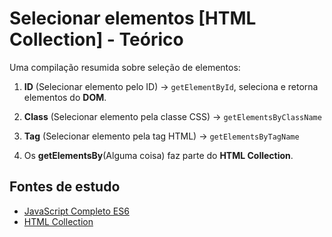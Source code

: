 # Selecionar elementos [HTML Collection] - Teórico
Uma compilação resumida sobre seleção de elementos:

1. **ID** (Selecionar elemento pelo ID) -> ``getElementById``, seleciona e retorna elementos do **DOM**.

2. **Class** (Selecionar elemento pela classe CSS) -> ``getElementsByClassName``

3. **Tag** (Selecionar elemento pela tag HTML) -> ``getElementsByTagName``

4. Os **getElementsBy**(Alguma coisa) faz parte do **HTML Collection**.

## Fontes de estudo
- [JavaScript Completo ES6](https://www.origamid.com/curso/javascript-completo-es6/)
- [HTML Collection](https://developer.mozilla.org/pt-BR/docs/Web/API/HTMLCollection)
